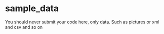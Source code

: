 # sample_data

You should never submit your code here, only data. Such as pictures or xml and csv and so on
